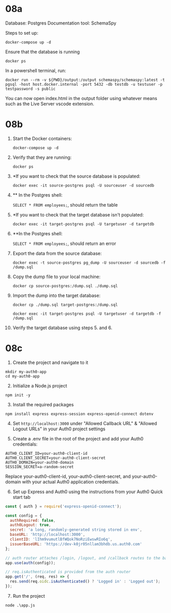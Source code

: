 # 08a

Database: Postgres
Documentation tool: SchemaSpy

Steps to set up:
```
docker-compose up -d
```

Ensure that the database is running
```
docker ps
```

In a powershell terminal, run:
```
docker run --rm -v ${PWD}/output:/output schemaspy/schemaspy:latest -t pgsql -host host.docker.internal -port 5432 -db testdb -u testuser -p testpassword -s public
```

You can now open index.html in the output folder using whatever means such as the Live Server vscode extension.

# 08b

1. Start the Docker containers:

    `docker-compose up -d`

2. Verify that they are running:

    `docker ps`

3. *If you want to check that the source database is populated:

    `docker exec -it source-postgres psql -U sourceuser -d sourcedb`

4. ** In the Postgres shell:

    `SELECT * FROM employees;`, should return the table

5. *If you want to check that the target database isn't populated:

    `docker exec -it target-postgres psql -U targetuser -d targetdb`

6. **In the Postgres shell:

    `SELECT * FROM employees;`, should return an error

7. Export the data from the source database:

    `docker exec -t source-postgres pg_dump -U sourceuser -d sourcedb -f /dump.sql`

8. Copy the dump file to your local machine:

    `docker cp source-postgres:/dump.sql ./dump.sql`

9. Import the dump into the target database:

    `docker cp ./dump.sql target-postgres:/dump.sql`

    `docker exec -it target-postgres psql -U targetuser -d targetdb -f /dump.sql`

10. Verify the target database using steps 5. and 6.

# 08c

1. Create the project and navigate to it

```
mkdir my-auth0-app
cd my-auth0-app
```

2. Initialize a Node.js project

```
npm init -y
```

3. Install the required packages

```
npm install express express-session express-openid-connect dotenv
```

4. Set `http://localhost:3000` under "Allowed Callback URL" & "Allowed Logout URLs" in your Auth0 project settings


5. Create a .env file in the root of the project and add your Auth0 credentials:

```
AUTH0_CLIENT_ID=your-auth0-client-id
AUTH0_CLIENT_SECRET=your-auth0-client-secret
AUTH0_DOMAIN=your-auth0-domain
SESSION_SECRET=a-random-secret
```
Replace your-auth0-client-id, your-auth0-client-secret, and your-auth0-domain with your actual Auth0 application credentials.

6. Set up Express and Auth0 using the instructions from your Auth0 Quick start tab

```js
const { auth } = require('express-openid-connect');

const config = {
  authRequired: false,
  auth0Logout: true,
  secret: 'a long, randomly-generated string stored in env',
  baseURL: 'http://localhost:3000',
  clientID: 'lIhm9vumutlBfWQok7NoRziEwswRIo6q',
  issuerBaseURL: 'https://dev-k0jr05nllam3bhdb.us.auth0.com'
};

// auth router attaches /login, /logout, and /callback routes to the baseURL
app.use(auth(config));

// req.isAuthenticated is provided from the auth router
app.get('/', (req, res) => {
  res.send(req.oidc.isAuthenticated() ? 'Logged in' : 'Logged out');
});
```

7. Run the project

```
node .\app.js
```

